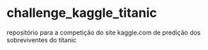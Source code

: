# challenge_kaggle_titanic
repositório para a competição do site kaggle.com de predição dos sobreviventes do titanic
